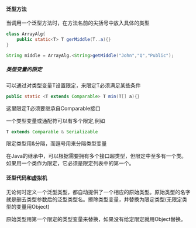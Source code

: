 #### 泛型方法

当调用一个泛型方法时，在方法名前的尖括号中放入具体的类型

```java
class ArrayAlg{
    public static<T> T gerMiddle(T..a){}
}

String middle = ArrayAlg.<String>getMiddle("John","Q","Public");
```

##### 类型变量的限定

可以通过对类型变量T设置限定，来限定T必须满足某些条件

```java
public static <T extends Comparable> T min(T[] a){}
```

这里限定T必须要继承自Comparable接口

一个类型变量或通配符可以有多个限定,例如

```java
T extends Comparable & Serializable
```

限定类型用&分隔，而逗号用来分隔类型变量

在Java的继承中，可以根据需要拥有多个接口超类型，但限定中至多有一个类。如果用一个类作为限定，它必须是限定列表中的第一个。

#### 泛型代码和虚拟机

无论何时定义一个泛型类型，都自动提供了一个相应的原始类型。原始类型的名字就是删去类型参数后的泛型类型名。擦除类型变量，并替换为限定类型(无限定类型的变量用Object)

原始类型用第一个限定的类型变量来替换，如果没有给定限定就用Object替换。